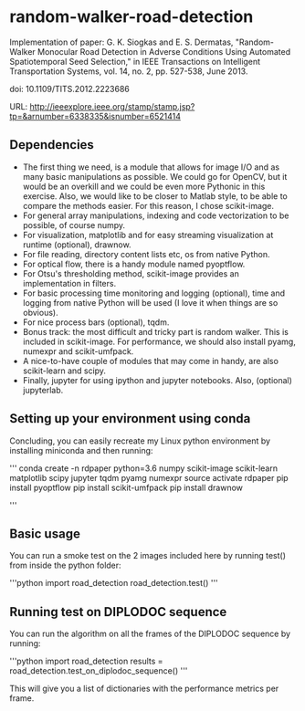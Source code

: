 # random-walker-road-detection
Implementation of paper:
G. K. Siogkas and E. S. Dermatas, "Random-Walker Monocular Road Detection in Adverse Conditions Using Automated Spatiotemporal Seed Selection," in IEEE Transactions on Intelligent Transportation Systems, vol. 14, no. 2, pp. 527-538, June 2013.

doi: 10.1109/TITS.2012.2223686

URL: http://ieeexplore.ieee.org/stamp/stamp.jsp?tp=&arnumber=6338335&isnumber=6521414


## Dependencies
- The first thing we need, is a module that allows for image I/O and as many basic manipulations as possible. We could go for OpenCV, but it would be an overkill and we could be even more Pythonic in this exercise. Also, we would like to be closer to Matlab style, to be able to compare the methods easier. For this reason, I chose scikit-image.
- For general array manipulations, indexing and code vectorization to be possible, of course numpy.
- For visualization, matplotlib and for easy streaming visualization at runtime (optional), drawnow.
- For file reading, directory content lists etc, os from native Python.
- For optical flow, there is a handy module named pyoptflow.
- For Otsu's thresholding method, scikit-image provides an implementation in filters.
- For basic processing time monitoring and logging (optional), time and logging from native Python will be used (I love it when things are so obvious).
- For nice process bars (optional), tqdm.
- Bonus track: the most difficult and tricky part is random walker. This is included in scikit-image. For performance, we should also install pyamg, numexpr and scikit-umfpack.
- A nice-to-have couple of modules that may come in handy, are also scikit-learn and scipy.
- Finally, jupyter for using ipython and jupyter notebooks. Also, (optional) jupyterlab.

## Setting up your environment using conda
Concluding, you can easily recreate my Linux python environment by installing miniconda and then running:

'''
conda create -n rdpaper python=3.6 numpy scikit-image scikit-learn matplotlib scipy jupyter tqdm pyamg numexpr
source activate rdpaper
pip install pyoptflow
pip install scikit-umfpack
pip install drawnow

'''

## Basic usage
You can run a smoke test on the 2 images included here by running test() from inside the python folder:

'''python
import road_detection
road_detection.test()
'''

## Running test on DIPLODOC sequence
You can run the algorithm on all the frames of the DIPLODOC sequence by running:

'''python
import road_detection
results = road_detection.test_on_diplodoc_sequence()
'''

This will give you a list of dictionaries with the performance metrics per frame.
